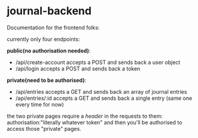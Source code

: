 # journal-backend

Documentation for the frontend folks: 

currently only four endpoints:

**public(no authorisation needed)**:
* /api/create-account accepts a POST and sends back a user object
* /api/login accepts a POST and sends back a token

**private(need to be authorised)**:
* /api/entries accepts a GET and sends back an array of journal entries
* /api/entries/:id accepts a GET and sends back a
single entry (same one every time for now)

the two private pages require a *header* in the requests to them:
authorisation:"literally whatever token"
and then you'll be authorised to access those "private" pages.
